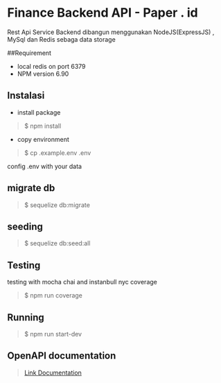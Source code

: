# Finance Backend API - Paper . id
Rest Api Service Backend dibangun menggunakan NodeJS(ExpressJS) , MySql dan Redis sebaga data storage

##Requirement
- local redis on port 6379
- NPM version 6.90

## Instalasi
- install package
>  $ npm install
- copy environment
> $ cp .example.env .env

config .env with your data

## migrate db
> $ sequelize db:migrate

## seeding
>$ sequelize db:seed:all

## Testing
testing with mocha chai and instanbull nyc coverage
> $ npm run coverage

## Running
>$ npm run start-dev

## OpenAPI documentation
> [Link Documentation](https://app.swaggerhub.com/apis-docs/prasetiyo28/paper-backend-api/1.0.0http:// "Link Documentation")